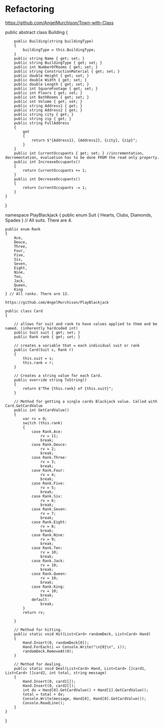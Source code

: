 # Refactoring

https://github.com/AngelMurchison/Town-with-Class

public abstract class Building
    {

        public Building(string buildingType)
        {
            buildingType = this.BuildingType;
        }
        public string Name { get; set; }
        public string BuildingType { get; set; }
        public int NumberOfRooms { get; set; }
        public string ConstructionMaterial { get; set; }
        public double Height { get; set; }
        public double Width { get; set; }
        public double Length { get; set; }
        public int SquareFootage { get; set; }
        public int Floors { get; set; }
        public int BathRooms { get; set; }
        public int Volume { get; set; }
        public string Address1 { get; }
        public string Address2 { get; }
        public string city { get; }
        public string zip { get; }
        public string FullAddress
        {
            get
            {
                return $"{Address1}, {Address2}, {city}, {zip}";
            }
        }
        public int CurrentOccupants { get; set; } //incrementation, decrementation, evaluation has to be done FROM the read only property.
        public int IncreaseOccupants()
        {
            return CurrentOccupants += 1;
        }
        public int DecreaseOccupants()
        {
            return CurrentOccupants -= 1;
        }
    }
}

namespace PlayBlackjack
{
    public enum Suit
    {
        Hearts,
        Clubs,
        Diamonds,
        Spades
    } // All suits. There are 4.

    public enum Rank
    {
        Ace,
        Deuce,
        Three,
        Four,
        Five,
        Six,
        Seven,
        Eight,
        Nine,
        Ten,
        Jack,
        Queen,
        King
    } // All ranks. There are 13.

    https://github.com/AngelMurchison/PlayBlackjack

    public class Card
    {

        // allows for suit and rank to have values applied to them and be named. (inherently hardcoded int)
        public Suit suit { get; set; }
        public Rank rank { get; set; }

        // creates a variable that = each individual suit or rank
        public Card(Suit s, Rank r)
        {
            this.suit = s;
            this.rank = r;
        }

        // Creates a string value for each Card.
        public override string ToString()
        {
            return $"The {this.rank} of {this.suit}";
        }

        // Method for getting a single cards Blackjack value. Called with Card.GetCardValue
        public int GetCardValue()
        {
            var rv = 0;
            switch (this.rank)
            {
                case Rank.Ace:
                    rv = 11;
                    break;
                case Rank.Deuce:
                    rv = 2;
                    break;
                case Rank.Three:
                    rv = 3;
                    break;
                case Rank.Four:
                    rv = 4;
                    break;
                case Rank.Five:
                    rv = 5;
                    break;
                case Rank.Six:
                    rv = 6;
                    break;
                case Rank.Seven:
                    rv = 7;
                    break;
                case Rank.Eight:
                    rv = 8;
                    break;
                case Rank.Nine:
                    rv = 9;
                    break;
                case Rank.Ten:
                    rv = 10;
                    break;
                case Rank.Jack:
                    rv = 10;
                    break;
                case Rank.Queen:
                    rv = 10;
                    break;
                case Rank.King:
                    rv = 10;
                    break;
                default:
                    break;
            }
            return rv;

        }

        // Method for hitting.
        public static void Hit(List<Card> randomDeck, List<Card> Hand)
        {
            Hand.Insert(0, randomDeck[0]);
            Hand.ForEach(i => Console.Write("\n{0}\n", i));
            randomDeck.RemoveAt(0);
        }

        // Method for dealing.
        public static void Deal(List<Card> Hand, List<Card> []card1, List<Card> []card2, int total, string message)
        {
            Hand.Insert(0, card1[]);
            Hand.Insert(0, card2[]);
            int dv = Hand[0].GetCardValue() + Hand[1].GetCardValue();
            total = total + dv;
            Console.Write(message, Hand[0], Hand[0].GetCardValue());
            Console.ReadLine();
        }
    }
}
